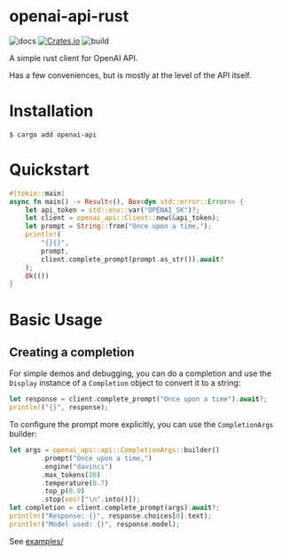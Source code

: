 # openai-api-rust
![docs](https://docs.rs/openai-api/badge.svg)
[![Crates.io](https://img.shields.io/crates/v/openai-api.svg)](https://crates.io/crates/openai-api)
![build](https://github.com/deontologician/openai-api-rust/workflows/Continuous%20Integration/badge.svg)

A simple rust client for OpenAI API.

Has a few conveniences, but is mostly at the level of the API itself.

# Installation

```
$ cargo add openai-api
```

# Quickstart

```rust
#[tokio::main]
async fn main() -> Result<(), Box<dyn std::error::Error>> {
    let api_token = std::env::var("OPENAI_SK")?;
    let client = openai_api::Client::new(&api_token);
    let prompt = String::from("Once upon a time,");
    println!(
        "{}{}",
        prompt,
        client.complete_prompt(prompt.as_str()).await?
    );
    Ok(())
}
```
# Basic Usage

## Creating a completion

For simple demos and debugging, you can do a completion and use the `Display` instance of a `Completion` object to convert it to a string:

```rust
let response = client.complete_prompt("Once upon a time").await?;
println!("{}", response);
```

To configure the prompt more explicitly, you can use the `CompletionArgs` builder:

```rust
let args = openai_api::api::CompletionArgs::builder()
        .prompt("Once upon a time,")
        .engine("davinci")
        .max_tokens(20)
        .temperature(0.7)
        .top_p(0.9)
        .stop(vec!["\n".into()]);
let completion = client.complete_prompt(args).await?;
println!("Response: {}", response.choices[0].text);
println!("Model used: {}", response.model);
```

See [examples/](./examples)
